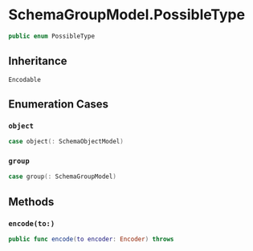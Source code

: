 # SchemaGroupModel.PossibleType

``` swift
public enum PossibleType
```

## Inheritance

`Encodable`

## Enumeration Cases

### `object`

``` swift
case object(: SchemaObjectModel)
```

### `group`

``` swift
case group(: SchemaGroupModel)
```

## Methods

### `encode(to:)`

``` swift
public func encode(to encoder: Encoder) throws
```
